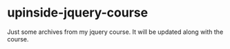 # upinside-jquery-course

Just some archives from my jquery course. It will be updated along with the course.
